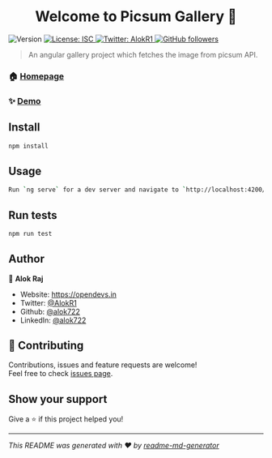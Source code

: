 <h1 align="center">Welcome to Picsum Gallery 👋</h1>
<p>
  <img alt="Version" src="https://img.shields.io/badge/version-1.0.0-blue.svg?cacheSeconds=2592000" />
  <a href="#" target="_blank">
    <img alt="License: ISC" src="https://img.shields.io/badge/License-ISC-yellow.svg" />
  </a>
  <a href="https://twitter.com/AlokR1" target="_blank">
    <img alt="Twitter: AlokR1" src="https://img.shields.io/twitter/follow/AlokR1.svg?style=social" />
  </a>
    <a href="https://github.com/alok722" target="_blank">
    <img alt="GitHub followers" src="https://img.shields.io/github/followers/alok722?style=social">                                       
  </a>    
</p>

> An angular gallery project which fetches the image from picsum API.

### 🏠 [Homepage](https://picsum-gallery.web.app/home)

### ✨ [Demo](https://picsum-gallery.web.app/home)

## Install

```sh
npm install
```

## Usage

```sh
Run `ng serve` for a dev server and navigate to `http://localhost:4200/`.
```

## Run tests

```sh
npm run test
```

## Author

👤 **Alok Raj**

* Website: https://opendevs.in
* Twitter: [@AlokR1](https://twitter.com/AlokR1)
* Github: [@alok722](https://github.com/alok722)
* LinkedIn: [@alok722](https://linkedin.com/in/alok722)

## 🤝 Contributing

Contributions, issues and feature requests are welcome!<br />Feel free to check [issues page](https://github.com/alok722/picsum-gallery-angular/issues). 

## Show your support

Give a ⭐️ if this project helped you!

***
_This README was generated with ❤️ by [readme-md-generator](https://github.com/kefranabg/readme-md-generator)_
